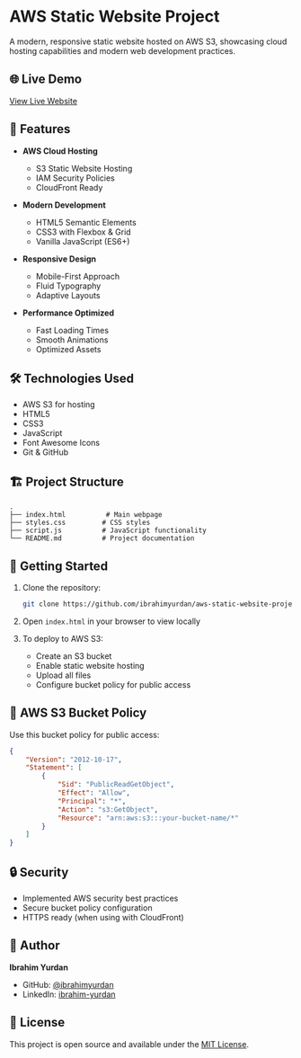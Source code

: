 # AWS Static Website Project

A modern, responsive static website hosted on AWS S3, showcasing cloud hosting capabilities and modern web development practices.

## 🌐 Live Demo
[View Live Website](http://aws-static-website-project1.s3-website.us-east-2.amazonaws.com)

## 🚀 Features

- **AWS Cloud Hosting**
  - S3 Static Website Hosting
  - IAM Security Policies
  - CloudFront Ready

- **Modern Development**
  - HTML5 Semantic Elements
  - CSS3 with Flexbox & Grid
  - Vanilla JavaScript (ES6+)

- **Responsive Design**
  - Mobile-First Approach
  - Fluid Typography
  - Adaptive Layouts

- **Performance Optimized**
  - Fast Loading Times
  - Smooth Animations
  - Optimized Assets

## 🛠️ Technologies Used

- AWS S3 for hosting
- HTML5
- CSS3
- JavaScript
- Font Awesome Icons
- Git & GitHub

## 🏗️ Project Structure

```
.
├── index.html          # Main webpage
├── styles.css         # CSS styles
├── script.js          # JavaScript functionality
└── README.md          # Project documentation
```

## 🚀 Getting Started

1. Clone the repository:
   ```bash
   git clone https://github.com/ibrahimyurdan/aws-static-website-project1.git
   ```

2. Open `index.html` in your browser to view locally

3. To deploy to AWS S3:
   - Create an S3 bucket
   - Enable static website hosting
   - Upload all files
   - Configure bucket policy for public access

## 📝 AWS S3 Bucket Policy

Use this bucket policy for public access:

```json
{
    "Version": "2012-10-17",
    "Statement": [
        {
            "Sid": "PublicReadGetObject",
            "Effect": "Allow",
            "Principal": "*",
            "Action": "s3:GetObject",
            "Resource": "arn:aws:s3:::your-bucket-name/*"
        }
    ]
}
```

## 🔒 Security

- Implemented AWS security best practices
- Secure bucket policy configuration
- HTTPS ready (when using with CloudFront)

## 👤 Author

**Ibrahim Yurdan**
- GitHub: [@ibrahimyurdan](https://github.com/ibrahimyurdan)
- LinkedIn: [ibrahim-yurdan](https://linkedin.com/in/ibrahim-yurdan)

## 📄 License

This project is open source and available under the [MIT License](LICENSE). 